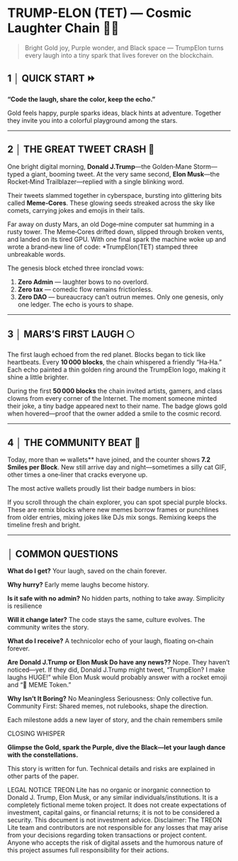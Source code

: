 # TRUMP-ELON (TET) — Cosmic Laughter Chain 🚀🦴

> Bright Gold joy, Purple wonder, and Black space — TrumpElon turns every laugh into a tiny spark that lives forever on the blockchain.



## 1 │ QUICK START ⏩

**“Code the laugh, share the color, keep the echo.”**

Gold feels happy, purple sparks ideas, black hints at adventure. Together they invite you into a colorful playground among the stars.

---

## 2 │ THE GREAT TWEET CRASH 🌌

One bright digital morning, **Donald J.Trump**—the Golden‑Mane Storm—typed a giant, booming tweet. At the very same second, **Elon Musk**—the Rocket‑Mind Trailblazer—replied with a single blinking word.

Their tweets slammed together in cyberspace, bursting into glittering bits called **Meme‑Cores**. These glowing seeds streaked across the sky like comets, carrying jokes and emojis in their tails.

Far away on dusty Mars, an old Doge‑mine computer sat humming in a rusty tower. The Meme‑Cores drifted down, slipped through broken vents, and landed on its tired GPU. With one final spark the machine woke up and wrote a brand‑new line of code: *TrumpElon(TET) stamped three unbreakable words.

The genesis block etched three ironclad vows:

1. **Zero Admin** — laughter bows to no overlord.
2. **Zero tax** — comedic flow remains frictionless.
3. **Zero DAO** — bureaucracy can’t outrun memes.
Only one genesis, only one ledger. The echo is yours to shape.
---

## 3 │ MARS’S FIRST LAUGH 🌕

The first laugh echoed from the red planet. Blocks began to tick like heartbeats. Every **10 000 blocks**, the chain whispered a friendly “Ha‑Ha.” Each echo painted a thin golden ring around the TrumpElon logo, making it shine a little brighter.

During the first **50 000 blocks** the chain invited artists, gamers, and class clowns from every corner of the Internet. The moment someone minted their joke, a tiny badge appeared next to their name. The badge glows gold when hovered—proof that the owner added a smile to the cosmic record.

---

## 4 │ THE COMMUNITY BEAT 🥁

Today, more than ∞ wallets** have joined, and the counter shows **7.2 Smiles per Block**. New still arrive day and night—sometimes a silly cat GIF, other times a one‑liner that cracks everyone up.

The most active wallets proudly list their badge numbers in bios: 

If you scroll through the chain explorer, you can spot special purple blocks. These are remix blocks where new memes borrow frames or punchlines from older entries, mixing jokes like DJs mix songs. Remixing keeps the timeline fresh and bright.

---

## │ COMMON QUESTIONS

**What do I get?**
Your laugh, saved on the chain forever.

**Why hurry?**
Early meme laughs become history.

**Is it safe with no admin?**
No hidden parts, nothing to take away. Simplicity is resilience

**Will it change later?**
The code stays the same, culture evolves. The community writes the story.

**What do I receive?**
A technicolor echo of your laugh, floating on‑chain forever.

**Are Donald J.Trump or Elon Musk Do have any news??**
Nope. They haven’t noticed—yet. If they did, Donald J.Trump might tweet, “TrumpElon? I make laughs HUGE!” while  Elon Musk would probably answer with a rocket emoji and “💯 MEME Token.”

**Why Isn’t It Boring?**
No Meaningless Seriousness: Only collective fun.
Community First: Shared memes, not rulebooks, shape the direction.


Each milestone adds a new layer of story, and the chain remembers smile
 
CLOSING WHISPER 

**Glimpse the Gold, spark the Purple, dive the Black—let your laugh dance with the constellations.**

This story is written for fun. Technical details and risks are explained in other parts of the paper.

LEGAL NOTICE
TREON Lite has no organic or inorganic connection to Donald J. Trump, Elon Musk, or any similar individuals/institutions. It is a completely fictional meme token project. It does not create expectations of investment, capital gains, or financial returns; it is not to be considered a security. This document is not investment advice.
Disclaimer: The TREON Lite team and contributors are not responsible for any losses that may arise from your decisions regarding token transactions or project content. Anyone who accepts the risk of digital assets and the humorous nature of this project assumes full responsibility for their actions.
